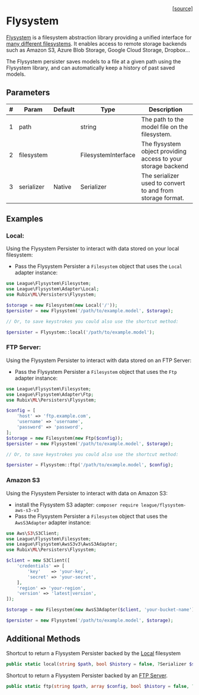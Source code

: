 <span style="float:right;"><a href="https://github.com/RubixML/RubixML/blob/master/src/Persisters/Flysystem.php">[source]</a></span>

# Flysystem
[Flysystem](https://flysystem.thephpleague.com) is a filesystem abstraction library providing a unified interface for 
[many different filesystems](https://github.com/thephpleague/flysystem#adapters). It enables access to remote storage backends such as Amazon S3, Azure Blob Storage, Google Cloud Storage, Dropbox...

The Flysystem persister saves models to a file at a given path using the Flysystem library, and can automatically keep a history of past saved models.

## Parameters
| # | Param | Default | Type | Description |
|---|---|---|---|---|
| 1 | path | | string | The path to the model file on the filesystem. |
| 2 | filesystem |  | FilesystemInterface | The flysystem object providing access to your storage backend |
| 3 | serializer | Native | Serializer | The serializer used to convert to and from storage format. |

## Examples

### Local:
 Using the Flysystem Persister to interact with data stored on your local filesystem:
- Pass the Flysystem Persister a `Filesystem` object that uses the `Local` adapter instance:
```php
use League\Flysystem\Filesystem;
use League\Flysystem\Adapter\Local;
use Rubix\ML\Persisters\Flysystem;

$storage = new Filesystem(new Local('/'));
$persister = new Flysystem('/path/to/example.model', $storage);

// Or, to save keystrokes you could also use the shortcut method:

$persister = Flysystem::local('/path/to/example.model');
```

### FTP Server:
Using the Flysystem Persister to interact with data stored on an FTP Server:
- Pass the Flysystem Persister a `Filesystem` object that uses the `Ftp` adapter instance:

```php
use League\Flysystem\Filesystem;
use League\Flysystem\Adapter\Ftp;
use Rubix\ML\Persisters\Flysystem;

$config = [
    'host' => 'ftp.example.com',
    'username' => 'username',
    'password' => 'password',
];
$storage = new Filesystem(new Ftp($config));
$persister = new Flysystem('/path/to/example.model', $storage);

// Or, to save keystrokes you could also use the shortcut method:

$persister = Flysystem::ftp('/path/to/example.model', $config);
```

### Amazon S3
Using the Flysystem Persister to interact with data on Amazon S3:
- install the Flysystem S3 adapter: `composer require league/flysystem-aws-s3-v3`
- Pass the Flysystem Persister a `Filesystem` object that uses the `AwsS3Adapter` adapter instance:

```php
use Aws\S3\S3Client;
use League\Flysystem\Filesystem;
use League\Flysystem\AwsS3v3\AwsS3Adapter;
use Rubix\ML\Persisters\Flysystem;

$client = new S3Client([
    'credentials' => [
        'key'    => 'your-key',
        'secret' => 'your-secret',
    ],
    'region' => 'your-region',
    'version' => 'latest|version',
]);

$storage = new Filesystem(new AwsS3Adapter($client, 'your-bucket-name'));

$persister = new Flysystem('/path/to/example.model', $storage);
```


## Additional Methods

Shortcut to return a Flysystem Persister backed by the [Local](https://flysystem.thephpleague.com/v1/docs/adapter/local/) filesystem

```php
public static local(string $path, bool $history = false, ?Serializer $serializer = null) : self
```

Shortcut to return a Flysystem Persister backed by an [FTP Server](https://flysystem.thephpleague.com/v1/docs/adapter/ftp/).

```php
public static ftp(string $path, array $config, bool $history = false, ?Serializer $serializer = null) : self
```
